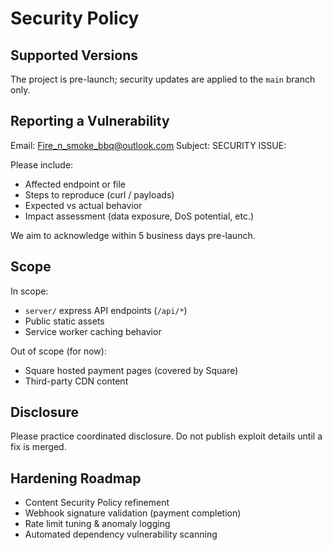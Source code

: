 # Security Policy

## Supported Versions
The project is pre-launch; security updates are applied to the `main` branch only.

## Reporting a Vulnerability
Email: Fire_n_smoke_bbq@outlook.com
Subject: SECURITY ISSUE: <short summary>

Please include:
- Affected endpoint or file
- Steps to reproduce (curl / payloads)
- Expected vs actual behavior
- Impact assessment (data exposure, DoS potential, etc.)

We aim to acknowledge within 5 business days pre-launch.

## Scope
In scope:
- `server/` express API endpoints (`/api/*`)
- Public static assets
- Service worker caching behavior

Out of scope (for now):
- Square hosted payment pages (covered by Square)
- Third-party CDN content

## Disclosure
Please practice coordinated disclosure. Do not publish exploit details until a fix is merged.

## Hardening Roadmap
- Content Security Policy refinement
- Webhook signature validation (payment completion)
- Rate limit tuning & anomaly logging
- Automated dependency vulnerability scanning
